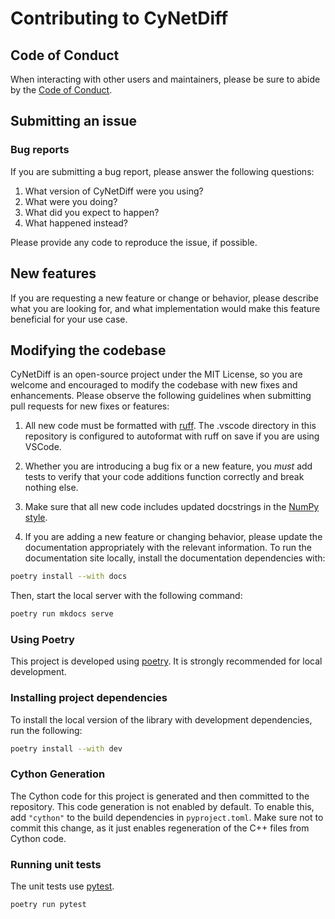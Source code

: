 # Contributing to CyNetDiff

## Code of Conduct

When interacting with other users and maintainers, please be sure to abide by
the [Code of Conduct](CODE_OF_CONDUCT.md).

## Submitting an issue

### Bug reports

If you are submitting a bug report, please answer the following questions:

1. What version of CyNetDiff were you using?
2. What were you doing?
3. What did you expect to happen?
4. What happened instead?

Please provide any code to reproduce the issue, if possible.

## New features

If you are requesting a new feature or change or behavior, please describe what
you are looking for, and what implementation would make this feature beneficial
for your use case.

## Modifying the codebase

CyNetDiff is an open-source project under the MIT License, so you are welcome and
encouraged to modify the codebase with new fixes and enhancements. Please
observe the following guidelines when submitting pull requests for new fixes or
features:

1. All new code must be formatted with [ruff](https://github.com/astral-sh/ruff). The .vscode directory in this repository is configured to autoformat with ruff on save if you are using VSCode.

2. Whether you are introducing a bug fix or a new feature, you *must* add tests to verify that your code additions function correctly and break nothing else.

3. Make sure that all new code includes updated docstrings in the [NumPy style](https://numpydoc.readthedocs.io/en/latest/format.html).

4. If you are adding a new feature or changing behavior, please update the documentation appropriately with the relevant information. To run the documentation site locally, install the documentation dependencies with:

```sh
poetry install --with docs
```

Then, start the local server with the following command:

```sh
poetry run mkdocs serve
```
### Using Poetry

This project is developed using [poetry](https://python-poetry.org/). It is strongly recommended for local development.

### Installing project dependencies

To install the local version of the library with development dependencies, run the following:

```sh
poetry install --with dev
```

### Cython Generation

The Cython code for this project is generated and then committed to the repository. This code generation is not enabled by default. To enable this, add `"cython"` to the build dependencies in `pyproject.toml`.
Make sure not to commit this change, as it just enables regeneration
of the C++ files from Cython code.

### Running unit tests

The unit tests use [pytest](https://docs.pytest.org/en/8.0.x/).

```sh
poetry run pytest
```
